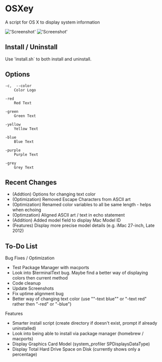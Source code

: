 OSXey
===============

A script for OS X to display system information

!['Screenshot'](https://raw.github.com/Gary00/OSXey/master/screenshot_normal.png)
!['Screenshot'](https://raw.github.com/Gary00/OSXey/master/screenshot_color.png)


Install / Uninstall
------------
Use 'install.sh` to both install and uninstall.


Options
------------
	-c,  --color
		Color Logo
		
	-red
		Red Text
		
	-green
		Green Text
	
	-yellow
		Yellow Text
		
	-blue
		Blue Text
		
	-purple
		Purple Text
		
	-grey
		Grey Text

Recent Changes
--------------

* (Addtion) Options for changing text color
* (Optimization) Removed Escape Characters from ASCII art
* (Optimization) Renamed color variables to all be same length - helps when echoing
* (Optimzation) Aligned ASCII art / text in echo statement
* (Addition) Added model field to display Mac Model ID
* (Features) Display more precise model details (e.g. iMac 27-inch, Late 2012)


To-Do List
------------

Bug Fixes / Optimization
* Test Package Manager with macports
* Look into $terminalText bug. Maybe find a better way of displaying colors then current method
* Code cleanup
* Update Screenshots
* Fix uptime alignment bug
* Better way of changing text color (use ""-text blue"" or "-text red" rather then "-red" or "-blue")

Features
* Smarter install script (create directory if doesn't exist, prompt if already uninstalled)
* Look into being able to install via package manager (homebrew / macports)
* Display Graphics Card Model (system_profiler SPDisplaysDataType)
* Display Total Hard Drive Space on Disk (currently shows only a percentage)
